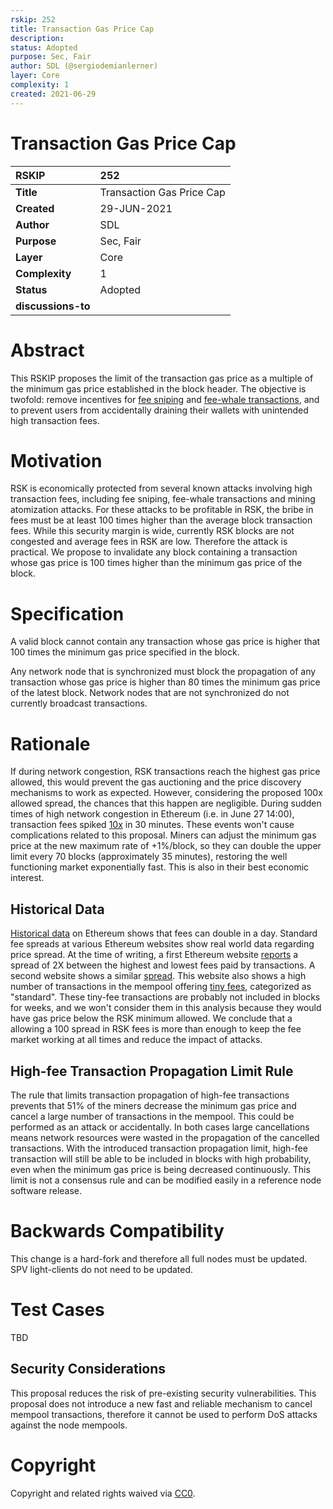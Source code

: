 ```yaml
---
rskip: 252
title: Transaction Gas Price Cap
description: 
status: Adopted
purpose: Sec, Fair
author: SDL (@sergiodemianlerner)
layer: Core
complexity: 1
created: 2021-06-29
---
```

# Transaction Gas Price Cap

|RSKIP          |252           |
| :------------ |:-------------|
|**Title**      |Transaction Gas Price Cap|
|**Created**    |29-JUN-2021 |
|**Author**     |SDL |
|**Purpose**    |Sec, Fair |
|**Layer**      |Core |
|**Complexity** |1 |
|**Status**     |Adopted |
|**discussions-to**     ||

# **Abstract**

This RSKIP proposes the limit of the transaction gas price as a multiple of the minimum gas price established in the block header. The objective is twofold: remove incentives for [fee sniping](https://bitcoinops.org/en/topics/fee-sniping/) and [fee-whale transactions](https://medium.com/r/?url=https%3A%2F%2Fwww.cs.umd.edu%2F~jkatz%2Fpapers%2Fwhale-txs.pdf), and to prevent users from accidentally draining their wallets with unintended high transaction fees.

# **Motivation**

RSK is economically protected from several known attacks involving high transaction fees, including fee sniping, fee-whale transactions and mining atomization attacks. For these attacks to be profitable in RSK, the bribe in fees must be at least 100 times higher than the average block transaction fees. While this security margin is wide, currently RSK blocks are not congested and average fees in RSK are low. Therefore the attack is practical.  We propose to invalidate any block containing a transaction whose gas price is 100 times higher than the minimum gas price of the block.


# **Specification**

A valid block cannot contain any transaction whose gas price is higher that 100 times the minimum gas price specified in the block. 

Any network node that is synchronized must block the propagation of any transaction whose gas price is higher than 80 times the minimum gas price of the latest block. Network nodes that are not synchronized do not currently broadcast transactions.




# Rationale

If during network congestion, RSK transactions reach the highest gas price allowed, this would prevent the gas auctioning and the price discovery mechanisms to work as expected. However, considering the proposed 100x allowed spread, the chances that this happen are negligible. During sudden times of high network congestion in Ethereum (i.e. in June 27 14:00), transaction fees spiked [10x](https://ethereumprice.org/gas/) in 30 minutes. These events won't cause complications related to this proposal. Miners can adjust the minimum gas price at the new maximum rate of +1%/block, so they can double the upper limit every 70 blocks (approximately 35 minutes), restoring the well functioning market exponentially fast. This is also in their best economic interest.

## Historical Data

[Historical data](https://bitinfocharts.com/comparison/ethereum-transactionfees.html#3m) on Ethereum shows that fees can double in a day. Standard fee spreads at various Ethereum websites show real world data regarding price spread. At the time of writing, a first Ethereum website [reports](https://etherscan.io/gastracker) a spread of 2X between the highest and lowest fees paid by transactions. A second website shows a similar [spread](https://ethgasstation.info/calculatorTxV.php). This website also shows a high number of transactions in the mempool offering [tiny fees](https://ethgasstation.info/), categorized as "standard". These tiny-fee transactions are probably not included in blocks for weeks, and we won't consider them in this analysis because they would have gas price below the RSK minimum allowed. We conclude that a allowing a 100 spread in RSK fees is more than enough to keep the fee market working at all times and reduce the impact of attacks.

## High-fee Transaction Propagation Limit Rule

The rule that limits transaction propagation of high-fee transactions prevents that 51% of the miners decrease the minimum gas price and cancel a large number of transactions in the mempool. This could be performed as an attack or accidentally. In both cases large cancellations means network resources were wasted in the propagation of the cancelled transactions. With the introduced transaction propagation limit, high-fee transaction will still be able to be included in blocks with high probability, even when the minimum gas price is being decreased continuously. This limit is not a consensus rule and can be modified easily in a reference node software release.



# Backwards Compatibility

This change is a hard-fork and therefore all full nodes must be updated. SPV light-clients do not need to be updated. 

# Test Cases

TBD

## Security Considerations

This proposal reduces the risk of pre-existing security vulnerabilities. This proposal does not introduce a new fast and reliable mechanism to cancel mempool transactions, therefore it cannot be used to perform DoS attacks against the node mempools. 


# **Copyright**

Copyright and related rights waived via [CC0](https://creativecommons.org/publicdomain/zero/1.0/).
